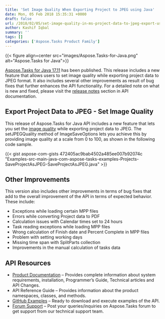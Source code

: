 ```yaml
---
title: 'Set Image Quality When Exporting Project to JPEG using Java'
date: Mon, 05 Feb 2018 15:35:31 +0000
draft: false
url: /2018/02/05/set-image-quality-in-ms-project-data-to-jpeg-export-using-java/
author: Kashif Iqbal
summary: ''
tags: []
categories: ['Aspose.Tasks Product Family']
---
```




{{< figure align=center src="images/Aspose.Tasks-for-Java.png" alt="Aspose.Tasks for Java">}}


[Aspose.Tasks for Java 17.11][1] has been published. This release includes a new feature that allows users to set image quality while exporting project data to JPEG format. It also includes several other improvements as result of bug fixes that further enhances the API functionality. For a detailed note on what is new and fixed, please visit the [release notes][2] section in API documentation.

## Export Project Data to JPEG - Set Image Quality

This release of Aspose.Tasks for Java API includes a new feature that lets you set the [image quality][3] while exporting project data to JPEG. The setJPEGQuality method of ImageSaveOptions lets you achieve this by providing image quality at a scale from 0 to 100, as shown in the following code sample.

{{< gist aspose-com-gists 472405ac9bab4502a485ee007b92074c "Examples-src-main-java-com-aspose-tasks-examples-Projects-SaveProjectAsJPEG-SaveProjectAsJPEG.java" >}}

## Other Improvements

This version also includes other improvements in terms of bug fixes that add to the overall improvement of the API in terms of expected behavior. These include:

*   Exceptions while loading certain MPP files
*   Errors while converting Project data to PDF
*   Calculation issues with Calendar times set to 24 hours
*   Task reading exceptions while loading MPP files
*   Wrong calculation of Finish date and Percent Complete in MPP files
*   Problem with setting working days
*   Missing time span with SplitParts collection
*   Improvements in the manual calculation of tasks data

## API Resources

*   [Product Documentation][4] – Provides complete information about system requirements, installation, Programmer’s Guide, Technical articles and API Changes.
*   API Reference Guide – Provides information about the product namespaces, classes, and methods.
*   [GitHub Examples][5] – Ready to download and execute examples of the API.
*   [Forum Support][6] – Post your queries/inquiries on Aspose.Tasks forum to get support from our technical support team.




[1]: http://maven.aspose.com/repository/simple/ext-release-local/com/aspose/aspose-tasks/17.11/
[2]: https://docs.aspose.com/display/tasksjava/Aspose.Tasks+for+Java+17.11+Release+Notes
[3]: https://docs.aspose.com/display/tasksjava/Saving+Project+Data+to+JPEG#SavingProjectDatatoJPEG-ExportingProjectDatatoJPEG
[4]: https://docs.aspose.com/display/tasksjava/Home
[5]: https://github.com/asposetasks/Aspose_TASKS_Java
[6]: https://forum.aspose.com/c/tasks




